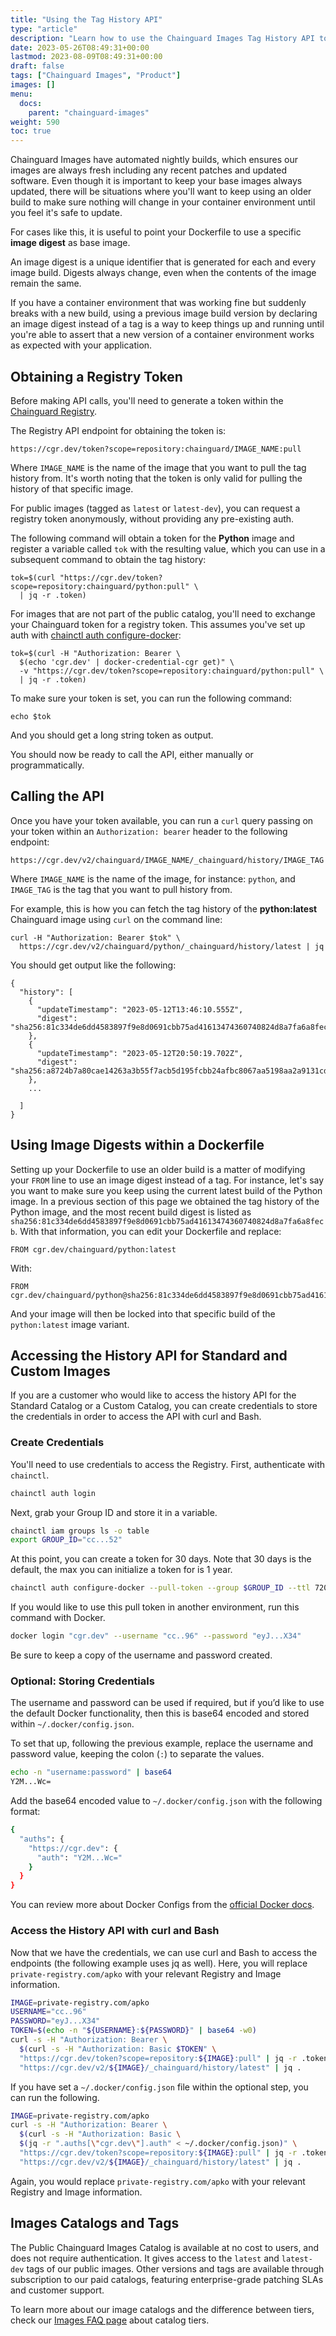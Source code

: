 ```yaml
---
title: "Using the Tag History API"
type: "article"
description: "Learn how to use the Chainguard Images Tag History API to fetch the tag history of image variants."
date: 2023-05-26T08:49:31+00:00
lastmod: 2023-08-09T08:49:31+00:00
draft: false
tags: ["Chainguard Images", "Product"]
images: []
menu:
  docs:
    parent: "chainguard-images"
weight: 590
toc: true
---
```


Chainguard Images have automated nightly builds, which ensures our images are always fresh including any recent patches and updated software. Even though it is important to keep your base images always updated, there will be situations where you'll want to keep using an older build to make sure nothing will change in your container environment until you feel it's safe to update.

For cases like this, it is useful to point your Dockerfile to use a specific **image digest** as base image.

An image digest is a unique identifier that is generated for each and every image build. Digests always change, even when the contents of the image remain the same.

If you have a container environment that was working fine but suddenly breaks with a new build, using a previous image build version by declaring an image digest instead of a tag is a way to keep things up and running until you're able to assert that a new version of a container environment works as expected with your application.


## Obtaining a Registry Token

Before making API calls, you'll need to generate a token within the [Chainguard Registry](/chainguard/chainguard-images/registry/overview/).

The Registry API endpoint for obtaining the token is:

```
https://cgr.dev/token?scope=repository:chainguard/IMAGE_NAME:pull
```

Where `IMAGE_NAME` is the name of the image that you want to pull the tag history from. It's worth noting that the token is only valid for pulling the history of that specific image.

For public images (tagged as `latest` or `latest-dev`), you can request a registry token anonymously, without providing any pre-existing auth.

The following command will obtain a token for the **Python** image and register a variable called `tok` with the resulting value, which you can use in a subsequent command to obtain the tag history:

```shell
tok=$(curl "https://cgr.dev/token?scope=repository:chainguard/python:pull" \
  | jq -r .token)
```

For images that are not part of the public catalog, you'll need to exchange your Chainguard token for a registry token. This assumes you've set up auth with [chainctl auth configure-docker](https://edu.chainguard.dev/chainguard/chainguard-images/registry/authenticating/):

```shell
tok=$(curl -H "Authorization: Bearer \
  $(echo 'cgr.dev' | docker-credential-cgr get)" \
  -v "https://cgr.dev/token?scope=repository:chainguard/python:pull" \
  | jq -r .token)
```

To make sure your token is set, you can run the following command:

```shell
echo $tok
```

And you should get a long string token as output.

You should now be ready to call the API, either manually or programmatically.

## Calling the API

Once you have your token available, you can run a `curl` query passing on your token within an `Authorization: bearer` header to the following endpoint:

```
https://cgr.dev/v2/chainguard/IMAGE_NAME/_chainguard/history/IMAGE_TAG
```

Where `IMAGE_NAME` is the name of the image, for instance: `python`, and `IMAGE_TAG` is the tag that you want to pull history from.

For example, this is how you can fetch the tag history of the **python:latest** Chainguard image using `curl` on the command line:

```shell
curl -H "Authorization: Bearer $tok" \
  https://cgr.dev/v2/chainguard/python/_chainguard/history/latest | jq
```

You should get output like the following:

```
{
  "history": [
    {
      "updateTimestamp": "2023-05-12T13:46:10.555Z",
      "digest": "sha256:81c334de6dd4583897f9e8d0691cbb75ad41613474360740824d8a7fa6a8fecb"
    },
    {
      "updateTimestamp": "2023-05-12T20:50:19.702Z",
      "digest": "sha256:a8724b7a80cae14263a3b55f7acb5d195fcbb24afbc8067aa5198aa2a9131cde"
    },
    ...

  ]
}
```

## Using Image Digests within a Dockerfile

Setting up your Dockerfile to use an older build is a matter of modifying your `FROM` line to use an image digest instead of a tag. For instance, let's say you want to make sure you keep using the current latest build of the Python image. In a previous section of this page we obtained the tag history of the Python image, and the most recent build digest is listed as `sha256:81c334de6dd4583897f9e8d0691cbb75ad41613474360740824d8a7fa6a8fecb`. With that information, you can edit your Dockerfile and replace:

```
FROM cgr.dev/chainguard/python:latest
```

With:

```
FROM cgr.dev/chainguard/python@sha256:81c334de6dd4583897f9e8d0691cbb75ad41613474360740824d8a7fa6a8fecb
```

And your image will then be locked into that specific build of the `python:latest` image variant.

## Accessing the History API for Standard and Custom Images

If you are a customer who would like to access the history API for the Standard Catalog or a Custom Catalog, you can create credentials to store the credentials in order to access the API with curl and Bash. 

### Create Credentials

You'll need to use credentials to access the Registry. First, authenticate with `chainctl`.

```sh
chainctl auth login
```

Next, grab your Group ID and store it in a variable.

```sh
chainctl iam groups ls -o table
export GROUP_ID="cc...52"
```

At this point, you can create a token for 30 days. Note that 30 days is the default, the max you can initialize a token for is 1 year.

```sh
chainctl auth configure-docker --pull-token --group $GROUP_ID --ttl 720h
```

If you would like to use this pull token in another environment, run this command with Docker.

```sh
docker login "cgr.dev" --username "cc..96" --password "eyJ...X34"
```

Be sure to keep a copy of the username and password created.

### Optional: Storing Credentials 

The username and password can be used if required, but if you’d like to use the default Docker functionality, then this is base64 encoded and stored within `~/.docker/config.json`. 

To set that up, following the previous example, replace the username and password value, keeping the colon (`:`) to separate the values.

```sh
echo -n "username:password" | base64
Y2M...Wc=
```

Add the base64 encoded value to `~/.docker/config.json` with the following format:

```sh
{
  "auths": {
    "https://cgr.dev": {
      "auth": "Y2M...Wc="
    }
  }
}
```

You can review more about Docker Configs from the [official Docker docs](https://docs.docker.com/engine/swarm/configs/). 

### Access the History API with curl and Bash 

Now that we have the credentials, we can use curl and Bash to access the endpoints (the following example uses jq as well). Here, you will replace `private-registry.com/apko` with your relevant Registry and Image information. 

```sh
IMAGE=private-registry.com/apko
USERNAME="cc..96"
PASSWORD="eyJ...X34"
TOKEN=$(echo -n "${USERNAME}:${PASSWORD}" | base64 -w0)
curl -s -H "Authorization: Bearer \
  $(curl -s -H "Authorization: Basic $TOKEN" \
  "https://cgr.dev/token?scope=repository:${IMAGE}:pull" | jq -r .token)" \
  "https://cgr.dev/v2/${IMAGE}/_chainguard/history/latest" | jq .
```

If you have set a `~/.docker/config.json` file within the optional step, you can run the following. 

```sh
IMAGE=private-registry.com/apko
curl -s -H "Authorization: Bearer \
  $(curl -s -H "Authorization: Basic \
  $(jq -r ".auths[\"cgr.dev\"].auth" < ~/.docker/config.json)" \
  "https://cgr.dev/token?scope=repository:${IMAGE}:pull" | jq -r .token)" \
  "https://cgr.dev/v2/${IMAGE}/_chainguard/history/latest" | jq .
```

Again, you would replace `private-registry.com/apko` with your relevant Registry and Image information. 

## Images Catalogs and Tags

The Public Chainguard Images Catalog is available at no cost to users, and does not require authentication. It gives access to the `latest` and `latest-dev` tags of our public images. Other versions and tags are available through subscription to our paid catalogs, featuring enterprise-grade patching SLAs and customer support.

To learn more about our image catalogs and the difference between tiers, check our [Images FAQ page](/chainguard/chainguard-images/faq/#what-are-the-different-catalog-tiers-of-chainguard-images) about catalog tiers.
